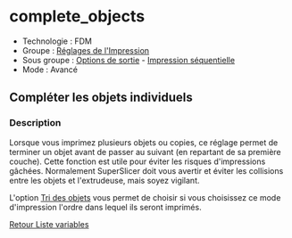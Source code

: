# complete_objects

* Technologie : FDM
* Groupe : [Réglages de l'Impression](../print_settings/print_settings.md)
* Sous groupe : [Options de sortie](../print_settings/print_settings.md#options-de-sortie) - [Impression séquentielle](../print_settings/print_settings.md#impression-séquentielle)
* Mode : Avancé

## Compléter les objets individuels

### Description

Lorsque vous imprimez plusieurs objets ou copies, ce réglage permet de terminer un objet avant de passer au suivant  (en repartant de sa première couche). Cette fonction est utile pour éviter les risques d'impressions gâchées.
Normalement SuperSlicer doit vous avertir et éviter les collisions entre les objets et l'extrudeuse, mais soyez vigilant.

L'option [Tri des objets](complete_objects_sort.md) vous permet de choisir si vous choisissez ce mode d'impression l'ordre dans lequel ils seront imprimés.


[Retour Liste variables](variable_list.md)